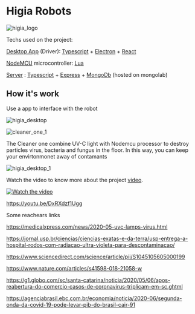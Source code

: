 # Higia Robots

![higia_logo](https://i.ibb.co/C9gNHxz/higia-logo.png)

Techs used on the project:

[Desktop App](https://github.com/lleonesouza/higia-robots/tree/master/desktop_app) (Driver):
[Typescript](https://www.typescriptlang.org/) + [Electron](https://www.electronjs.org/) + [React](https://reactjs.org/)

[NodeMCU](https://github.com/lleonesouza/higia-robots/tree/master/nodemcu) microcontroller:
[Lua](https://www.lua.org/)

[Server](https://github.com/lleonesouza/higia-robots/tree/master/server) :
[Typescript](https://www.typescriptlang.org/) + [Express](https://expressjs.com/) + [MongoDb](https://www.mongodb.com/) (hosted on mongolab)


## How it's work

Use a app to interface with the robot

![higia_desktop](https://i.ibb.co/j3TZHwp/desktop-app.png)

![cleaner_one_1](https://i.ibb.co/PZZx1Ct/Robotn3.png)

The Cleaner one combine UV-C light with Nodemcu processor to destroy particles virus, bacteria and fungus in the floor. In this way, you can keep your envirtonmonet away of contamants

![higia_desktop_1](https://i.ibb.co/SsP2QVs/Screenshot-222.png)

Watch the video to know more about the project [video](https://youtu.be/DxRXdzf1Ugg).

[![Watch the video](https://i.ibb.co/jJg6NP2/iot-video.png)](https://youtu.be/DxRXdzf1Ugg)

https://youtu.be/DxRXdzf1Ugg

Some reachears links

https://medicalxpress.com/news/2020-05-uvc-lamps-virus.html

https://jornal.usp.br/ciencias/ciencias-exatas-e-da-terra/usp-entrega-a-hospital-rodos-com-radiacao-ultra-violeta-para-descontaminacao/

https://www.sciencedirect.com/science/article/pii/S1045105605000199

https://www.nature.com/articles/s41598-018-21058-w

https://g1.globo.com/sc/santa-catarina/noticia/2020/05/06/apos-reabertura-do-comercio-casos-de-coronavirus-triplicam-em-sc.ghtml

https://agenciabrasil.ebc.com.br/economia/noticia/2020-06/segunda-onda-da-covid-19-pode-levar-pib-do-brasil-cair-91

